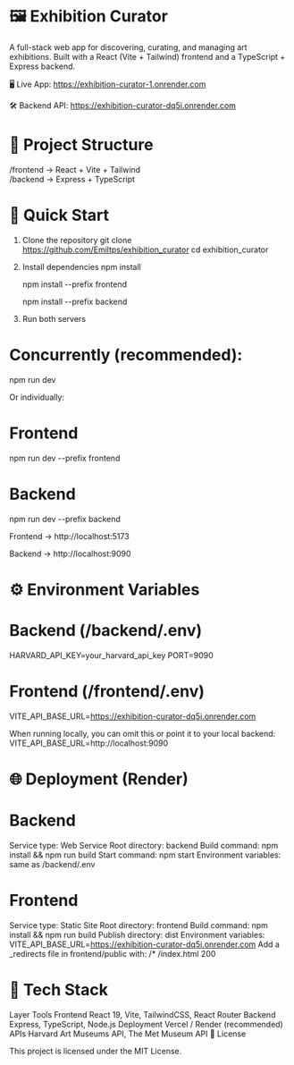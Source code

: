 # 🖼️ Exhibition Curator

A full-stack web app for discovering, curating, and managing art exhibitions.
Built with a React (Vite + Tailwind) frontend and a TypeScript + Express backend.

🖥️ Live App: https://exhibition-curator-1.onrender.com

🛠️ Backend API: https://exhibition-curator-dq5i.onrender.com

# 📁 Project Structure

/frontend → React + Vite + Tailwind  
/backend → Express + TypeScript

# 🚀 Quick Start

1. Clone the repository
   git clone https://github.com/Emiltps/exhibition_curator
   cd exhibition_curator

2. Install dependencies
   npm install
   
   npm install --prefix frontend
   
   npm install --prefix backend

4. Run both servers

# Concurrently (recommended):

npm run dev

Or individually:

# Frontend

npm run dev --prefix frontend

# Backend

npm run dev --prefix backend

Frontend → http://localhost:5173

Backend → http://localhost:9090

# ⚙️ Environment Variables

# Backend (/backend/.env)

HARVARD_API_KEY=your_harvard_api_key
PORT=9090

# Frontend (/frontend/.env)

VITE_API_BASE_URL=https://exhibition-curator-dq5i.onrender.com

When running locally, you can omit this or point it to your local backend:
VITE_API_BASE_URL=http://localhost:9090

# 🌐 Deployment (Render)

# Backend

Service type: Web Service
Root directory: backend
Build command: npm install && npm run build
Start command: npm start
Environment variables: same as /backend/.env

# Frontend

Service type: Static Site
Root directory: frontend
Build command: npm install && npm run build
Publish directory: dist
Environment variables:
VITE_API_BASE_URL=https://exhibition-curator-dq5i.onrender.com
Add a \_redirects file in frontend/public with:
/\* /index.html 200

# 🧰 Tech Stack

Layer Tools
Frontend React 19, Vite, TailwindCSS, React Router
Backend Express, TypeScript, Node.js
Deployment Vercel / Render (recommended)
APIs Harvard Art Museums API, The Met Museum API
📜 License

This project is licensed under the MIT License.
